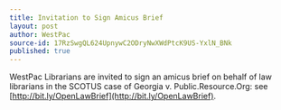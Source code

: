 ```yaml
---
title: Invitation to Sign Amicus Brief
layout: post
author: WestPac
source-id: 17RzSwgQL624UpnywC2ODryNwXWdPtcK9US-YxlN_BNk
published: true
---
```

WestPac Librarians are invited to sign an amicus brief on behalf of law librarians in the SCOTUS case of Georgia v. Public.Resource.Org: see [http://bit.ly/OpenLawBrief](http://bit.ly/OpenLawBrief).

